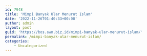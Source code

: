 ```yaml
---
id: 7948
title: 'Mimpi Banyak Ular Menurut Islam'
date: '2022-11-26T01:40:33+00:00'
author: admin
layout: post
guid: 'https://bos.awn.biz.id/mimpi-banyak-ular-menurut-islam/'
permalink: /mimpi-banyak-ular-menurut-islam/
categories:
    - Uncategorized
---
```


